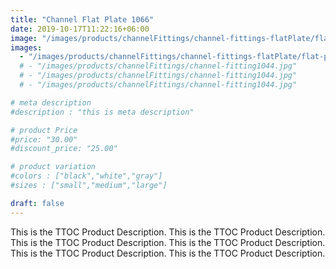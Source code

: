 ```yaml
---
title: "Channel Flat Plate 1066"
date: 2019-10-17T11:22:16+06:00
image: "/images/products/channelFittings/channel-fittings-flatPlate/flat-plate-fitting1066.png"
images: 
  - "/images/products/channelFittings/channel-fittings-flatPlate/flat-plate-fitting1066.png"
  # - "/images/products/channelFittings/channel-fitting1044.jpg"
  # - "/images/products/channelFittings/channel-fitting1044.jpg"
  # - "/images/products/channelFittings/channel-fitting1044.jpg"

# meta description
#description : "this is meta description"

# product Price
#price: "30.00"
#discount_price: "25.00"

# product variation
#colors : ["black","white","gray"]
#sizes : ["small","medium","large"]

draft: false
---
```


This is the TTOC Product Description. This is the TTOC Product Description. This is the TTOC Product Description. This is the TTOC Product Description. This is the TTOC Product Description. This is the TTOC Product Description. 